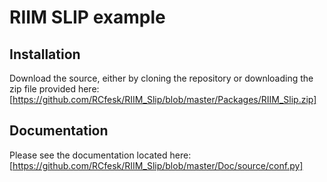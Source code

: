 <!-- pandoc -V geometry:margin=1cm -V fontsize=12pt -V fontfamily=utopia README.md -o README.pdf -->

# RIIM SLIP example 

## Installation
Download the source, either by cloning the repository or downloading the zip file provided here:
[https://github.com/RCfesk/RIIM_Slip/blob/master/Packages/RIIM_Slip.zip]

## Documentation
Please see the documentation located here:
[https://github.com/RCfesk/RIIM_Slip/blob/master/Doc/source/conf.py]

